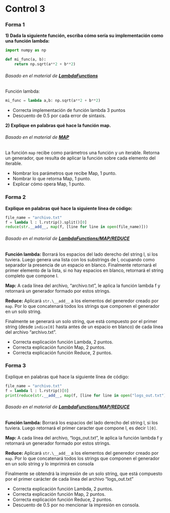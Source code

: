﻿# Control 3

### Forma 1

**1) Dada la siguiente función, escriba cómo sería su implementación como una función lambda:**

```python
import numpy as np

def mi_func(a, b):
    return np.sqrt(a**2 + b**2)
```
###### Basado en el material de [**LambdaFunctions**](https://github.com/IIC2233-2015-2/syllabus/blob/master/Material%20de%20clases/03_FUNCTIONAL/3-Built-ins-Functional.html)

Función lambda:

```python        
mi_func = lambda a,b: np.sqrt(a**2 + b**2)
```

-	Correcta implementación de función lambda 3 puntos
-	Descuento de 0.5 por cada error de sintaxis.

**2) Explique en palabras qué hace la función map.**

###### Basado en el material de [**MAP**](https://github.com/IIC2233-2015-2/syllabus/blob/master/Material%20de%20clases/03_FUNCTIONAL/3-Built-ins-Functional.html)

La función `map` recibe como parámetros una función y un iterable. Retorna un generador, que resulta de aplicar la función sobre cada elemento del iterable.

-	Nombrar los parámetros que recibe Map, 1 punto.
-	Nombrar lo que retorna Map, 1 punto.
-	Explicar cómo opera Map, 1 punto.

### Forma 2

**Explique en palabras qué hace la siguiente línea de código:**

```python
file_name = "archivo.txt"
f = lambda l : l.rstrip().split()[0]
reduce(str.__add__, map(f, [line for line in open(file_name)]))
```
###### Basado en el material de [**LambdaFunctions/MAP/REDUCE**](https://github.com/IIC2233-2015-2/syllabus/blob/master/Material%20de%20clases/03_FUNCTIONAL/3-Built-ins-Functional.html)

**Función lambda:** Borrará los espacios del lado derecho del string l, si los tuviera. Luego genera una lista con los substrings de l, ocupando como separador la presencia de un espacio en blanco. Finalmente retornará el primer elemento de la lista, si no hay espacios en blanco, retornará el string completo que compone l.

**Map:** A cada línea del archivo, “archivo.txt”, le aplica la función lambda f y retornará un generador formado por estos strings.

**Reduce:** Aplicará `str.\__add__` a los elementos del generedor creado por `map`. Por lo que concatenará todos los strings que componen el generador en un solo string.

Finalmente se generará un solo string, que está compuesto por el primer string (desde `indice[0]` hasta antes de un espacio en blanco) de cada línea del archivo “archivo.txt”.

-	Correcta explicación función Lambda, 2 puntos.
-	Correcta explicación función Map, 2 puntos.
-	Correcta explicación función Reduce, 2 puntos.



### Forma 3

Explique en palabras qué hace la siguiente línea de código:

```python
file_name = "archivo.txt"
f = lambda l : l.rstrip()[0]
print(reduce(str.__add__, map(f, [line for line in open("logs_out.txt")])))
```
###### Basado en el material de [**LambdaFunctions/MAP/REDUCE**](https://github.com/IIC2233-2015-2/syllabus/blob/master/Material%20de%20clases/03_FUNCTIONAL/3-Built-ins-Functional.html)

**Función lambda:** Borrará los espacios del lado derecho del string l, si los tuviera. Luego retornará el primer caracter que compone l, es decir `l[0]`.

**Map:** A cada línea del archivo, “logs_out.txt”, le aplica la función lambda f y retornará un generador formado por estos strings.

**Reduce:** Aplicará `str.\__add__` a los elementos del generedor creado por `map`. Por lo que concatenará todos los strings que componen el generador en un solo string y lo imprimirá en consola

Finalmente se obtendrá la impresión de un solo string, que está compuesto por el primer carácter de cada línea del archivo “logs_out.txt”

-	Correcta explicación función Lambda, 2 puntos.
-	Correcta explicación función Map, 2 puntos.
-	Correcta explicación función Reduce, 2 puntos.
-	Descuento de 0.5 por no mencionar la impresión en consola.

